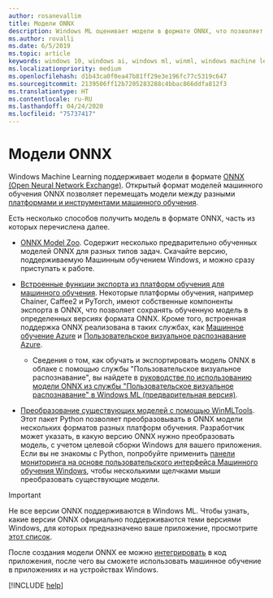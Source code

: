 ```yaml
---
author: rosanevallim
title: Модели ONNX
description: Windows ML оценивает модели в формате ONNX, что позволяет перемещать модели между разными платформами и инструментами машинного обучения.
ms.author: rovalli
ms.date: 6/5/2019
ms.topic: article
keywords: windows 10, windows ai, windows ml, winml, windows machine learning, onnx
ms.localizationpriority: medium
ms.openlocfilehash: d1b43ca0f0ea47b81ff29e3e196fc77c5319c647
ms.sourcegitcommit: 2139506ff12b7205283288c4bbac866ddfa812f3
ms.translationtype: HT
ms.contentlocale: ru-RU
ms.lasthandoff: 04/24/2020
ms.locfileid: "75737417"
---
```

# <a name="onnx-models"></a>Модели ONNX

Windows Machine Learning поддерживает модели в формате [ONNX (Open Neural Network Exchange)](https://onnx.ai/). Открытый формат моделей машинного обучения ONNX позволяет перемещать модели между разными [платформами и инструментами машинного обучения](https://onnx.ai/supported-tools).

Есть несколько способов получить модель в формате ONNX, часть из которых перечислена далее.

- [ONNX Model Zoo](https://github.com/onnx/models). Содержит несколько предварительно обученных моделей ONNX для разных типов задач. Скачайте версию, поддерживаемую Машинным обучением Windows, и можно сразу приступать к работе.

- [Встроенные функции экспорта из платформ обучения для машинного обучения](https://onnx.ai/supported-tools). Некоторые платформы обучения, например Chainer, Caffee2 и PyTorch, имеют собственные компоненты экспорта в ONNX, что позволяет сохранять обученную модель в определенных версиях формата ONNX. Кроме того, встроенная поддержка ONNX реализована в таких службах, как [Машинное обучение Azure](https://azure.microsoft.com/services/machine-learning-service/) и [Пользовательское визуальное распознавание Azure](https://docs.microsoft.com/azure/cognitive-services/custom-vision-service/getting-started-build-a-classifier).
    - Сведения о том, как обучать и экспортировать модель ONNX в облаке с помощью службы "Пользовательское визуальное распознавание", вы найдете в [руководстве по использованию модели ONNX из службы "Пользовательское визуальное распознавание" в Windows ML (предварительная версия)](https://docs.microsoft.com/azure/cognitive-services/custom-vision-service/custom-vision-onnx-windows-ml).

- [Преобразование существующих моделей с помощью WinMLTools](https://docs.microsoft.com/windows/ai/windows-ml/convert-model-winmltools). Этот пакет Python позволяет преобразовывать в ONNX модели нескольких форматов разных платформ обучения. Разработчик может указать, в какую версию ONNX нужно преобразовать модель, с учетом целевой сборки Windows для вашего приложения. Если вы не знакомы с Python, попробуйте применить [панели мониторинга на основе пользовательского интерфейса Машинного обучения Windows](https://github.com/Microsoft/Windows-Machine-Learning/tree/master/Tools/WinMLDashboard), чтобы несколькими щелчками мыши преобразовать существующие модели.

> [!IMPORTANT]
> Не все версии ONNX поддерживаются в Windows ML. Чтобы узнать, какие версии ONNX официально поддерживаются теми версиями Windows, для которых предназначено ваше приложение, просмотрите [этот список](onnx-versions.md).

После создания модели ONNX ее можно [интегрировать](https://docs.microsoft.com/windows/ai/windows-ml/integrate-model) в код приложения, после чего вы сможете использовать машинное обучение в приложениях и на устройствах Windows.

[!INCLUDE [help](../includes/get-help.md)]
